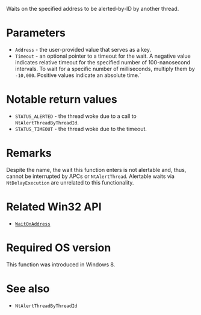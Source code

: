 Waits on the specified address to be alerted-by-ID by another thread.

# Parameters
 - `Address` - the user-provided value that serves as a key.
 - `Timeout` - an optional pointer to a timeout for the wait. A negative value indicates relative timeout for the specified number of 100-nanosecond intervals. To wait for a specific number of milliseconds, multiply them by `-10,000`. Positive values indicate an absolute time.`

# Notable return values
 - `STATUS_ALERTED` - the thread woke due to a call to `NtAlertThreadByThreadId`.
 - `STATUS_TIMEOUT` - the thread woke due to the timeout.

# Remarks
Despite the name, the wait this function enters is not alertable and, thus, cannot be interrupted by APCs or `NtAlertThread`. Alertable waits via `NtDelayExecution` are unrelated to this functionality.

# Related Win32 API
 - [`WaitOnAddress`](https://learn.microsoft.com/en-us/windows/win32/api/synchapi/nf-synchapi-waitonaddress)

# Required OS version
This function was introduced in Windows 8.

# See also
 - `NtAlertThreadByThreadId`
